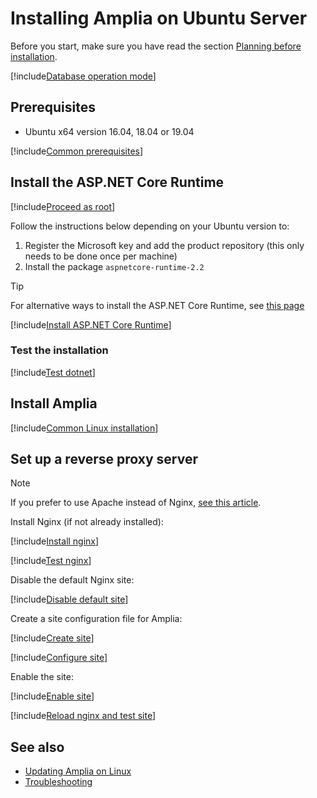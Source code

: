 ﻿# Installing Amplia on Ubuntu Server

<!-- https://docs.microsoft.com/en-us/aspnet/core/host-and-deploy/linux-nginx?view=aspnetcore-2.2 -->

Before you start, make sure you have read the section [Planning before installation](../index.md#planning).

[!include[Database operation mode](../includes/database-mode.md)]

## Prerequisites

* Ubuntu x64 version 16.04, 18.04 or 19.04

[!include[Common prerequisites](../includes/common-requisites.md)]

## Install the ASP.NET Core Runtime

[!include[Proceed as root](../../../includes/su.md)]

Follow the instructions below depending on your Ubuntu version to:

1. Register the Microsoft key and add the product repository (this only needs to be done once per machine)
1. Install the package `aspnetcore-runtime-2.2`

> [!TIP]
> For alternative ways to install the ASP.NET Core Runtime, see [this page](https://docs.microsoft.com/en-us/dotnet/core/install/runtime?pivots=os-linux)

[!include[Install ASP.NET Core Runtime](../../../../../includes/amplia/ubuntu/install-aspnetcore.md)]

### Test the installation

[!include[Test dotnet](includes/test-dotnet.md)]

## Install Amplia

[!include[Common Linux installation](includes/common-linux-install.md)]

## Set up a reverse proxy server

> [!NOTE]
> If you prefer to use Apache instead of Nginx, [see this article](https://docs.microsoft.com/en-us/aspnet/core/host-and-deploy/linux-apache?view=aspnetcore-2.2#configure-apache).

Install Nginx (if not already installed):

[!include[Install nginx](../../../../../includes/amplia/ubuntu/install-nginx.md)]

[!include[Test nginx](includes/test-nginx.md)]

Disable the default Nginx site:

[!include[Disable default site](../../../../../includes/amplia/ubuntu/disable-default-site.md)]

Create a site configuration file for Amplia:

[!include[Create site](../../../../../includes/amplia/ubuntu/create-site.md)]

[!include[Configure site](includes/configure-site.md)]

Enable the site:

[!include[Enable site](../../../../../includes/amplia/ubuntu/enable-site.md)]

[!include[Reload nginx and test site](includes/reload-and-test.md)]

## See also

* [Updating Amplia on Linux](update.md)
* [Troubleshooting](troubleshoot/index.md)
